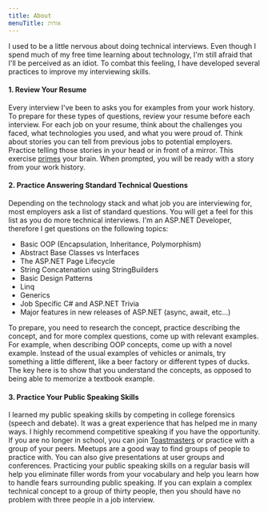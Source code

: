 ```yaml
---
title: About
menuTitle: אודות
---
```

I used to be a little nervous about doing technical interviews. Even though I spend much of my free time learning about technology, I'm still afraid that I'll be perceived as an idiot. To combat this feeling, I have developed several practices to improve my interviewing skills.

<h4 id="1reviewyourresume">1. Review Your Resume</h4>

Every interview I've been to asks you for examples from your work history. To prepare for these types of questions, review your resume before each interview. For each job on your resume, think about the challenges you faced, what technologies you used, and what you were proud of. Think about stories you can tell from previous jobs to potential employers. Practice telling those stories in your head or in front of a mirror. This exercise <a href="http://en.wikipedia.org/wiki/Priming_(psychology)">primes</a> your brain. When prompted, you will be ready with a story from your work history.

<h4 id="2practiceansweringstandardtechnicalquestions">2. Practice Answering Standard Technical Questions</h4>

Depending on the technology stack and what job you are interviewing for, most employers ask a list of standard questions. You will get a feel for this list as you do more technical interviews. I'm an ASP.NET Developer, therefore I get questions on the following topics:

<ul>
    <li>Basic OOP (Encapsulation, Inheritance, Polymorphism)</li>
    <li>Abstract Base Classes vs Interfaces</li>
    <li>The ASP.NET Page Lifecycle</li>
    <li>String Concatenation using StringBuilders</li>
    <li>Basic Design Patterns</li>
    <li>Linq</li>
    <li>Generics</li>
    <li>Job Specific C# and ASP.NET Trivia</li>
    <li>Major features in new releases of ASP.NET (async, await, etc...)</li>
</ul>

To prepare, you need to research the concept, practice describing the concept, and for more complex questions, come up with relevant examples. For example, when describing OOP concepts, come up with a novel example. Instead of the usual examples of vehicles or animals, try something a little different, like a beer factory or different types of ducks. The key here is to show that you understand the concepts, as opposed to being able to memorize a textbook example.

<h4 id="3practiceyourpublicspeakingskills">3. Practice Your Public Speaking Skills</h4>

I learned my public speaking skills by competing in college forensics (speech and debate). It was a great experience that has helped me in many ways. I highly recommend competitive speaking if you have the opportunity. If you are no longer in school, you can join <a href="http://www.toastmasters.org/">Toastmasters</a> or practice with a group of your peers. Meetups are a good way to find groups of people to practice with. You can also give presentations at user groups and conferences. Practicing your public speaking skills on a regular basis will help you eliminate filler words from your vocabulary and help you learn how to handle fears surrounding public speaking. If you can explain a complex technical concept to a group of thirty people, then you should have no problem with three people in a job interview.